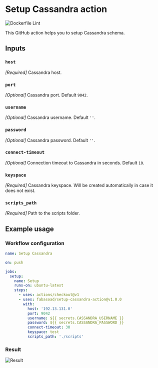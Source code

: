 # Setup Cassandra action
![Dockerfile Lint](https://github.com/fabasoad/setup-cassandra-action/workflows/Dockerfile%20Lint/badge.svg)

This GitHub action helps you to setup Cassandra schema.

## Inputs

### `host`

_[Required]_ Cassandra host.

### `port`

_[Optional]_ Cassandra port. Default `9042`.

### `username`

_[Optional]_ Cassandra username. Default `''`.

### `password`

_[Optional]_ Cassandra password. Default `''`.

### `connect-timeout`

_[Optional]_ Connection timeout to Cassandra in seconds. Default `10`.

### `keyspace`

_[Required]_ Cassandra keyspace. Will be created automatically in case it does not exist.

### `scripts_path`

_[Required]_ Path to the scripts folder.

## Example usage

### Workflow configuration

```yaml
name: Setup Cassandra

on: push

jobs:
  setup:
    name: Setup
    runs-on: ubuntu-latest
    steps:
      - uses: actions/checkout@v1
      - uses: fabasoad/setup-cassandra-action@v1.0.0
        with:
          host: '192.13.131.0'
          port: 9042
          username: ${{ secrets.CASSANDRA_USERNAME }}
          password: ${{ secrets.CASSANDRA_PASSWORD }}
          connect-timeout: 30
          keyspace: test
          scripts_path: './scripts'
```

### Result
![Result](https://raw.githubusercontent.com/fabasoad/setup-cassandra-action/master/screenshot.png)